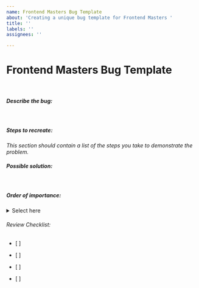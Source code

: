 ```yaml
---
name: Frontend Masters Bug Template
about: 'Creating a unique bug template for Frontend Masters '
title: ''
labels: ''
assignees: ''

---
```


<span style="color:blue"><h1> Frontend Masters Bug Template</h1></span>

&nbsp;

##### Describe the bug:

&nbsp;

##### Steps to recreate:

_This section should contain a list of the steps you take to demonstrate the problem._
&nbsp;

##### Possible solution:

&nbsp;

##### Order of importance:

<details>
<summary > Select here</summary>
<ul><li>[ ] Urgent </li>  </ul>
<ul><li>[ ] Important</li></ul>
<ul><li>[ ] Can wait</li></ul>
<ul><li>[ ] Quick Fix</li></ul>
</details>

<span style="color:orange"><h6> Review Checklist:</h6></span>

<ul><li>[ ] </li></ul>
<ul><li>[ ] </li></ul>
<ul><li>[ ] </li></ul>
<ul><li>[ ] </li></ul>
